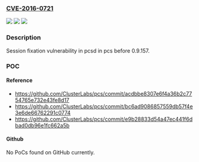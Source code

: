 ### [CVE-2016-0721](https://cve.mitre.org/cgi-bin/cvename.cgi?name=CVE-2016-0721)
![](https://img.shields.io/static/v1?label=Product&message=n%2Fa&color=blue)
![](https://img.shields.io/static/v1?label=Version&message=%3D%20n%2Fa%20&color=brighgreen)
![](https://img.shields.io/static/v1?label=Vulnerability&message=n%2Fa&color=brighgreen)

### Description

Session fixation vulnerability in pcsd in pcs before 0.9.157.

### POC

#### Reference
- https://github.com/ClusterLabs/pcs/commit/acdbbe8307e6f4a36b2c7754765e732e43fe8d17
- https://github.com/ClusterLabs/pcs/commit/bc6ad9086857559db57f4e3e6de66762291c0774
- https://github.com/ClusterLabs/pcs/commit/e9b28833d54a47ec441f6dbad0db96e1fc662a5b

#### Github
No PoCs found on GitHub currently.

